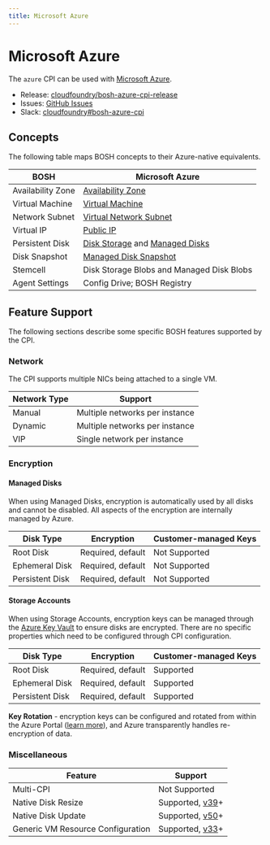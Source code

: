 ```yaml
---
title: Microsoft Azure
---
```


# Microsoft Azure

The `azure` CPI can be used with [Microsoft Azure](https://azure.microsoft.com/).

 * Release: [cloudfoundry/bosh-azure-cpi-release](https://github.com/cloudfoundry/bosh-azure-cpi-release)
 * Issues: [GitHub Issues](https://github.com/cloudfoundry/bosh-azure-cpi-release/issues)
 * Slack: [cloudfoundry#bosh-azure-cpi](https://cloudfoundry.slack.com/messages/bosh-azure-cpi)


## Concepts

The following table maps BOSH concepts to their Azure-native equivalents.

|       BOSH        |                  Microsoft Azure                   |
| ----------------- | -------------------------------------------------- |
| Availability Zone | [Availability Zone][azure_docs_azs]                |
| Virtual Machine   | [Virtual Machine][azure_docs_vm_sizes]             |
| Network Subnet    | [Virtual Network Subnet][azure_docs_vnets]         |
| Virtual IP        | [Public IP][azure_docs_pub_ips]                    |
| Persistent Disk   | [Disk Storage][azure_docs_disks] and [Managed Disks][azure_docs_managed_disks] |
| Disk Snapshot     | [Managed Disk Snapshot][azure_docs_disk_snapshots] |
| Stemcell          | Disk Storage Blobs and Managed Disk Blobs          |
| Agent Settings    | Config Drive; BOSH Registry                        |

[azure_docs_azs]: https://docs.microsoft.com/en-us/azure/availability-zones/az-overview
[azure_docs_vm_sizes]: https://docs.microsoft.com/en-us/azure/virtual-machines/linux/sizes
[azure_docs_vnets]: https://docs.microsoft.com/en-us/azure/virtual-network/virtual-networks-overview
[azure_docs_pub_ips]: https://docs.microsoft.com/en-us/azure/virtual-network/virtual-network-ip-addresses-overview-arm#public-ip-addresses
[azure_docs_disks]: https://azure.microsoft.com/en-us/services/storage/disks/
[azure_docs_managed_disks]: https://azure.microsoft.com/en-us/services/managed-disks/
[azure_docs_disk_snapshots]: https://docs.microsoft.com/en-us/azure/virtual-machines/windows/managed-disks-overview#managed-disk-snapshots

## Feature Support

The following sections describe some specific BOSH features supported by the
CPI.

### Network

The CPI supports multiple NICs being attached to a single VM.

| Network Type |            Support             |
| ------------ | ------------------------------ |
| Manual       | Multiple networks per instance |
| Dynamic      | Multiple networks per instance |
| VIP          | Single network per instance    |

### Encryption

#### Managed Disks

When using Managed Disks, encryption is automatically used by all disks and
cannot be disabled. All aspects of the encryption are internally managed by
Azure.

|    Disk Type    |    Encryption     | Customer-managed Keys |
| --------------- | ----------------- | --------------------- |
| Root Disk       | Required, default | Not Supported         |
| Ephemeral Disk  | Required, default | Not Supported         |
| Persistent Disk | Required, default | Not Supported         |

#### Storage Accounts

When using Storage Accounts, encryption keys can be managed through the
[Azure Key Vault][azure_keyvault] to ensure disks are encrypted. There are no
specific properties which need to be configured through CPI configuration.

|    Disk Type    |    Encryption     | Customer-managed Keys |
| --------------- | ----------------- | --------------------- |
| Root Disk       | Required, default | Supported             |
| Ephemeral Disk  | Required, default | Supported             |
| Persistent Disk | Required, default | Supported             |

**Key Rotation** - encryption keys can be configured and rotated from within
the Azure Portal ([learn more][azure_disk_encryption]), and Azure
transparently handles re-encryption of data.

[azure_keyvault]: https://azure.microsoft.com/en-us/services/key-vault/
[azure_disk_encryption]: https://docs.microsoft.com/en-us/azure/security/azure-security-disk-encryption

### Miscellaneous

|              Feature              |             Support              |
| --------------------------------- | -------------------------------- |
| Multi-CPI                         | Not Supported                    |
| Native Disk Resize                | Supported, [v39][azure_cpi_v39]+ |
| Native Disk Update                | Supported, [v50][azure_cpi_v50]+ |
| Generic VM Resource Configuration | Supported, [v33][azure_cpi_v33]+ |

[azure_cpi_v33]: https://github.com/cloudfoundry/bosh-azure-cpi-release/releases/tag/v33
[azure_cpi_v39]: https://github.com/cloudfoundry/bosh-azure-cpi-release/releases/tag/v39.0.0
[azure_cpi_v50]: https://github.com/cloudfoundry/bosh-azure-cpi-release/releases/tag/v50.0.0
